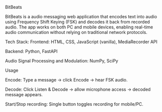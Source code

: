 BitBeats 

BitBeats is a audio messaging web application that encodes text into audio using Frequency Shift Keying (FSK) and decodes it back from recorded audio. The app works on both PC and mobile devices, enabling real-time audio communication without relying on traditional network protocols.

Tech Stack:
Frontend: HTML, CSS, JavaScript (vanilla), MediaRecorder API

Backend: Python, FastAPI

Audio Signal Processing and Modulation: NumPy, SciPy


Usage

Encode: Type a message → click Encode → hear FSK audio.

Decode: Click Listen & Decode → allow microphone access → decoded message appears.

Start/Stop recording: Single button toggles recording for mobile/PC.
